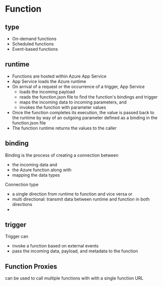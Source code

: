 # Function

## type
- On-demand functions
- Scheduled functions
- Event-based functions

## runtime
- Functions are hosted within Azure App Service
- App Service loads the Azure runtime
- On arrival of a request or the occurrence of a trigger, App Service 
  - loads the incoming payload
  - reads the function.json file to find the function's bindings and trigger
  - maps the incoming data to incoming parameters, and 
  - invokes the function with parameter values
- Once the function completes its execution, the value is passed back to the runtime by way of an outgoing parameter defined as a binding in the function.json file
- The function runtime returns the values to the caller 

## binding
Binding is the process of creating a connection between
- the incoming data and 
- the Azure function along with 
- mapping the data types

Connection type
- a single direction from runtime to function and vice versa or 
- multi directional: transmit data between runtime and function in both directions
- 
## trigger
Trigger can 
- invoke a function based on external events
- pass the incoming data, payload, and metadata to the function

## Function Proxies
can be used to call multiple functions with with a single function URL 
